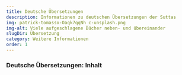 ```yaml
---
title: Deutsche Übersetzungen
description: Informationen zu deutschen Übersetzungen der Suttas
img: patrick-tomasso-Oaqk7qqNh_c-unsplash.png
img-alt: Viele aufgeschlagene Bücher neben- und übereinander
slugDir: Übersetzung
category: Weitere Informationen
order: 1
---
```


### Deutsche Übersetzungen: Inhalt
